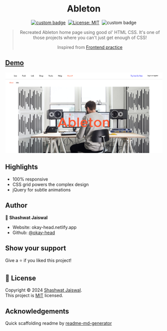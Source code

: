 <h1 align="center">Ableton </h1>
<p align="center">
  <a href="https://okay-head.github.io/Ableton/" target="_blank"><img alt="custom badge" src="https://img.shields.io/badge/Github%20pages-327fc7" /></a>
  &nbsp;<a href="/LICENSE.md" target="_blank"><img alt="License: MIT" src="https://img.shields.io/badge/License-MIT-yellow.svg" /></a>
  &nbsp;<img alt="custom badge" src="https://img.shields.io/badge/No%20framework%20project-ff7d42" />
</p>

> <p align="center">Recreated Ableton home page using good ol' HTML CSS. It's one of those projects where you can't just get enough of CSS! </p>
> <p align="center">Inspired from <a href="https://www.frontendpractice.com/" target="_blank">Frontend practice</a></p>


## [Demo](https://okay-head.github.io/Ableton)

![Ableton](/Media/About-Ableton.png)

## Highlights

- 100% responsive
- CSS grid powers the complex design
- jQuery for subtle animations

## Author

👤 **Shashwat Jaiswal**

- Website: okay-head.netlify.app
- Github: [@okay-head](https://github.com/okay-head)

## Show your support

Give a ⭐️ if you liked this project!

## 📝 License

Copyright © 2024 [Shashwat Jaiswal](https://github.com/okay-head).<br />
This project is [MIT](./LICENSE.md) licensed.

## Acknowledgements

Quick scaffolding readme by [readme-md-generator](https://github.com/kefranabg/readme-md-generator)
